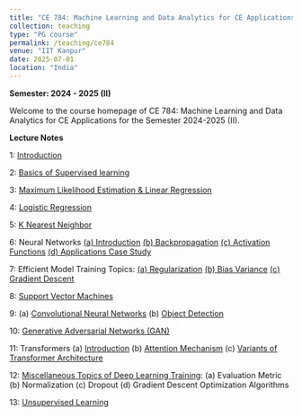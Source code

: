 ```yaml
---
title: "CE 784: Machine Learning and Data Analytics for CE Applications"
collection: teaching
type: "PG course"
permalink: /teaching/ce784
venue: "IIT Kanpur"
date: 2025-07-01
location: "India"
---
```


**Semester: 2024 - 2025 (II)**

Welcome to the course homepage of CE 784: Machine Learning and Data Analytics for CE Applications for the Semester 2024-2025 (II). 

**Lecture Notes**

1: <a href="https://1drv.ms/p/s!ApkLFqKa7eSHhfZP9YTn6jzqSv5pZw?e=CQK6Ef" target="_blank">Introduction</a> 

2: <a href="https://1drv.ms/p/s!ApkLFqKa7eSHhfZOgaHbabXngrCnDA?e=3eM3YN" target="_blank"> Basics of Supervised learning</a>

3: <a href="https://1drv.ms/b/s!ApkLFqKa7eSHhfgFmFixRtuhh6koKw?e=twHjJQ" target="_blank"> Maximum Likelihood Estimation & Linear Regression</a>

4: <a href="https://1drv.ms/b/s!ApkLFqKa7eSHhfdQVZXfbahVdxyuXQ?e=85cpHN" target="_blank"> Logistic Regression</a>

5: <a href="https://1drv.ms/b/s!ApkLFqKa7eSHhfdPzOfdUjlwRlWgbA?e=iw04Xq" target="_blank"> K Nearest Neighbor</a>

6: Neural Networks <a href="https://1drv.ms/p/s!ApkLFqKa7eSHhfc1KBkIc4DPW4cy9Q?e=zH7Wte" target="_blank"> (a) Introduction</a>
<a href="https://1drv.ms/p/s!ApkLFqKa7eSHhfc2cho6-7-1yiaCCQ?e=5c1YO0" target="_blank"> (b) Backpropagation</a>
<a href="https://1drv.ms/p/s!ApkLFqKa7eSHhfc6hZCpbl9MNturrQ?e=a7m8aV" target="_blank"> (c) Activation Functions</a>
[(d) Applications Case Study](https://1drv.ms/p/c/87e4ed9aa2160b99/Eayb37KRctBGuLQkoRcz0HgBkyNXoMxaLnRfF5YYdmT_1A?e=ChHSCD)

7: Efficient Model Training Topics:
<a href="https://1drv.ms/p/s!ApkLFqKa7eSHhfdCA3hLdvXGjeHaIw?e=WvbByv" target="_blank"> (a) Regularization</a>
<a href="https://1drv.ms/p/s!ApkLFqKa7eSHhfdEvUYZ-Kiau8wvKw?e=n9ePtK" target="_blank"> (b) Bias Variance</a>
<a href="https://1drv.ms/p/s!ApkLFqKa7eSHhfdGLdK8D2CgqzR3RQ?e=rAQUSn" target="_blank"> (c) Gradient Descent</a>

8: <a href="https://1drv.ms/b/s!ApkLFqKa7eSHhfdRNJCgpW6FHUH8oQ?e=ae6nUT" target="_blank"> Support Vector Machines</a>

9: (a) [Convolutional Neural Networks](https://1drv.ms/p/c/87e4ed9aa2160b99/EZkLFqKa7eQggIe9ewEAAAAB146Oql7P0tTbDrz5nAl2ng?e=BcUVwg) (b) [Object Detection](https://1drv.ms/p/c/87e4ed9aa2160b99/EZkLFqKa7eQggIe4ewEAAAABRruNk4FHqqSmF-t6bXF1LA?e=PJ0MMJ)

10: [Generative Adversarial Networks (GAN)](https://1drv.ms/p/c/87e4ed9aa2160b99/EZkLFqKa7eQggIe-ewEAAAABXJgRQw3TH7vsCbSCqs7qHg?e=9l8cxy)
    
11: Transformers
(a) [Introduction](https://1drv.ms/p/c/87e4ed9aa2160b99/EZkLFqKa7eQggIe0ewEAAAABQrD0enl6KOvELpEDsw5WBQ?e=Gxlp7t)
(b) [Attention Mechanism](https://1drv.ms/p/c/87e4ed9aa2160b99/EViLTMTRJqRLmejnfg5t5OEBR7W0bq9noSZkp9HRt8NIPg?e=d2ayNZ)
(c) [Variants of Transformer Architecture](https://1drv.ms/p/c/87e4ed9aa2160b99/EZkLFqKa7eQggIe8ewEAAAAByOuJwFlVtMkAstZV6e2rbg?e=wzdtOm)

12: [Miscellaneous Topics of Deep Learning Training](https://1drv.ms/p/c/87e4ed9aa2160b99/EZkLFqKa7eQggIe7ewEAAAABXHGqkjv3bI-kDmFXJQ12EQ?e=ahVAbq):
(a) Evaluation Metric (b) Normalization (c) Dropout (d) Gradient Descent Optimization Algorithms

13: [Unsupervised Learning](https://1drv.ms/p/c/87e4ed9aa2160b99/EZkLFqKa7eQggIe3ewEAAAAB4ovKjvQH5UK8-XeJs5FzHA?e=PiZHwr)




